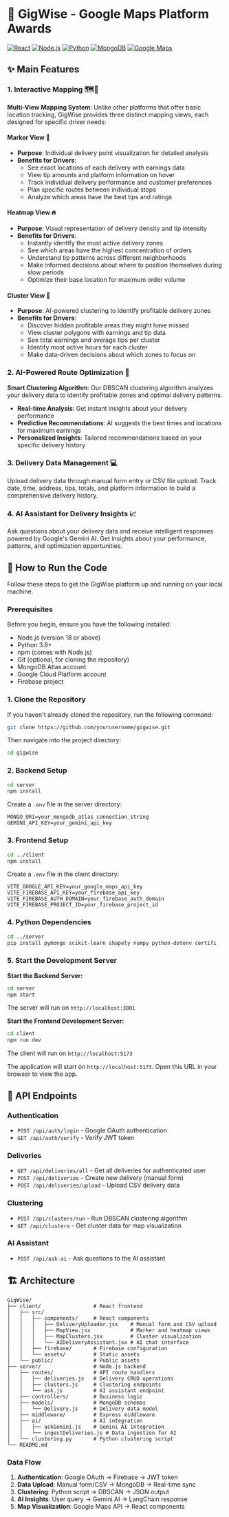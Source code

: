 # 🚚 GigWise - Google Maps Platform Awards

[![React](https://img.shields.io/badge/React-19.1.0-blue.svg)](https://reactjs.org/)
[![Node.js](https://img.shields.io/badge/Node.js-Express-green.svg)](https://nodejs.org/)
[![Python](https://img.shields.io/badge/Python-3.x-yellow.svg)](https://python.org/)
[![MongoDB](https://img.shields.io/badge/MongoDB-Atlas-green.svg)](https://mongodb.com/)
[![Google Maps](https://img.shields.io/badge/Google%20Maps-API-red.svg)](https://developers.google.com/maps)

## ✨ Main Features 
### 1. Interactive Mapping 🗺️📄
**Multi-View Mapping System**: Unlike other platforms that offer basic location tracking, GigWise provides three distinct mapping views, each designed for specific driver needs:

#### **Marker View** 📍
- **Purpose**: Individual delivery point visualization for detailed analysis
- **Benefits for Drivers**:
  - See exact locations of each delivery with earnings data
  - View tip amounts and platform information on hover
  - Track individual delivery performance and customer preferences
  - Plan specific routes between individual stops
  - Analyze which areas have the best tips and ratings

#### **Heatmap View** 🔥
- **Purpose**: Visual representation of delivery density and tip intensity
- **Benefits for Drivers**:
  - Instantly identify the most active delivery zones
  - See which areas have the highest concentration of orders
  - Understand tip patterns across different neighborhoods
  - Make informed decisions about where to position themselves during slow periods
  - Optimize their base location for maximum order volume

#### **Cluster View** 🎯
- **Purpose**: AI-powered clustering to identify profitable delivery zones
- **Benefits for Drivers**:
  - Discover hidden profitable areas they might have missed
  - View cluster polygons with earnings and tip data
  - See total earnings and average tips per cluster
  - Identify most active hours for each cluster
  - Make data-driven decisions about which zones to focus on

### 2. AI-Powered Route Optimization 🎤
**Smart Clustering Algorithm**: Our DBSCAN clustering algorithm analyzes your delivery data to identify profitable zones and optimal delivery patterns.

- **Real-time Analysis**: Get instant insights about your delivery performance
- **Predictive Recommendations**: AI suggests the best times and locations for maximum earnings
- **Personalized Insights**: Tailored recommendations based on your specific delivery history

### 3. Delivery Data Management 💻
Upload delivery data through manual form entry or CSV file upload. Track date, time, address, tips, totals, and platform information to build a comprehensive delivery history.

### 4. AI Assistant for Delivery Insights 📈
Ask questions about your delivery data and receive intelligent responses powered by Google's Gemini AI. Get insights about your performance, patterns, and optimization opportunities.

## 🚀 How to Run the Code

Follow these steps to get the GigWise platform up and running on your local machine.

### Prerequisites

Before you begin, ensure you have the following installed:

- Node.js (version 18 or above)
- Python 3.8+
- npm (comes with Node.js)
- Git (optional, for cloning the repository)
- MongoDB Atlas account
- Google Cloud Platform account
- Firebase project

### 1. Clone the Repository

If you haven't already cloned the repository, run the following command:

```bash
git clone https://github.com/yourusername/gigwise.git
```

Then navigate into the project directory:

```bash
cd gigwise
```

### 2. Backend Setup

```bash
cd server
npm install
```

Create a `.env` file in the server directory:

```env
MONGO_URI=your_mongodb_atlas_connection_string
GEMINI_API_KEY=your_gemini_api_key
```

### 3. Frontend Setup

```bash
cd ../client
npm install
```

Create a `.env` file in the client directory:

```env
VITE_GOOGLE_API_KEY=your_google_maps_api_key
VITE_FIREBASE_API_KEY=your_firebase_api_key
VITE_FIREBASE_AUTH_DOMAIN=your_firebase_auth_domain
VITE_FIREBASE_PROJECT_ID=your_firebase_project_id
```

### 4. Python Dependencies

```bash
cd ../server
pip install pymongo scikit-learn shapely numpy python-dotenv certifi
```

### 5. Start the Development Server

**Start the Backend Server:**
```bash
cd server
npm start
```
The server will run on `http://localhost:3001`

**Start the Frontend Development Server:**
```bash
cd client
npm run dev
```
The client will run on `http://localhost:5173`

The application will start on `http://localhost:5173`. Open this URL in your browser to view the app.

## 🔌 API Endpoints

### Authentication
- `POST /api/auth/login` - Google OAuth authentication
- `GET /api/auth/verify` - Verify JWT token

### Deliveries
- `GET /api/deliveries/all` - Get all deliveries for authenticated user
- `POST /api/deliveries` - Create new delivery (manual form)
- `POST /api/deliveries/upload` - Upload CSV delivery data

### Clustering
- `POST /api/clusters/run` - Run DBSCAN clustering algorithm
- `GET /api/clusters` - Get cluster data for map visualization

### AI Assistant
- `POST /api/ask-ai` - Ask questions to the AI assistant

## 🏗️ Architecture

```
GigWise/
├── client/                 # React frontend
│   ├── src/
│   │   ├── components/     # React components
│   │   │   ├── DeliveryUploader.jsx    # Manual form and CSV upload
│   │   │   ├── MapView.jsx             # Marker and heatmap views
│   │   │   ├── MapClusters.jsx         # Cluster visualization
│   │   │   └── AIDeliveryAssistant.jsx # AI chat interface
│   │   ├── firebase/       # Firebase configuration
│   │   └── assets/         # Static assets
│   └── public/             # Public assets
├── server/                 # Node.js backend
│   ├── routes/             # API route handlers
│   │   ├── deliveries.js   # Delivery CRUD operations
│   │   ├── clusters.js     # Clustering endpoints
│   │   └── ask.js          # AI assistant endpoint
│   ├── controllers/        # Business logic
│   ├── models/             # MongoDB schemas
│   │   └── Delivery.js     # Delivery data model
│   ├── middleware/         # Express middleware
│   ├── ai/                 # AI integration
│   │   ├── askGemini.js    # Gemini AI integration
│   │   └── ingestDeliveries.js # Data ingestion for AI
│   └── clustering.py       # Python clustering script
└── README.md
```

### Data Flow
1. **Authentication**: Google OAuth → Firebase → JWT token
2. **Data Upload**: Manual form/CSV → MongoDB → Real-time sync
3. **Clustering**: Python script → DBSCAN → JSON output
4. **AI Insights**: User query → Gemini AI → LangChain response
5. **Map Visualization**: Google Maps API → React components
